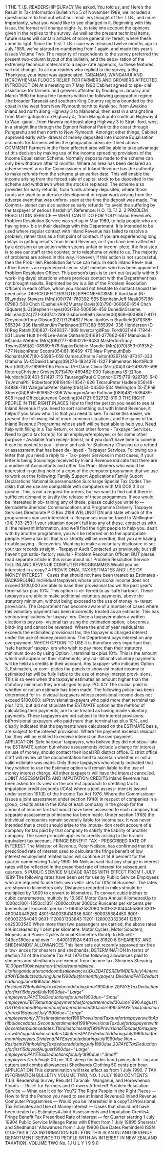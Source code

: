 1 THE T.I.B. READERSHIP SURVEY We asked, You told us, and Here’s the Result In Tax Information Bulletin No 5 of November 1989, we included a questionnaire to find out what our read- ers thought of the T.I.B., and more importantly, what you would like to see changed in it. Beginning with this issue, the format will change slight- ly, to take into account the opinions given in the replies to the survey. As well as the present technical items, future issues will contain articles of more general in- terest, where these come to light. Since the first T.I.B. issue was released twelve months ago in July 1989, we’ve started re-numbering from 1 again, and made this year’s issues Volume Two. The majority of respondents to the survey preferred the present two-column layout of the bulletin, and the sepa- ration of the extremely technical material into a sepa- rate appendix, so these features will not change. To all our readers who replied to the survey, a Big Thankyou; your input was appreciated. TARANAKI, WANGANUI AND HOROWHENUA FLOODS RELIEF FOR FARMERS AND GROWERS AFFECTED INTRODUCTION At a meeting on 7 May 1990 Cabinet agreed to spe- cial assistance for farmers and growers affected by flooding in January and March 1990 for bona fide farmers within the following geographic region: .the broader Taranaki and southern King Country regions bounded by the coast in the west from New Plymouth north to Awakino; .from Awakino inland and north along Highway 3 to Mahoenui, then east in a straight line from Man- gatupoto on Highway 4; .from Mangatupoto south on Highway 4 to Wan- ganui; .from Hawera northeast along Highway 3 to Strat- ford, west in a straight line through the Egmont National Park to the coast through Pungarehu and then north to New Plymouth. Amongst other things, Cabinet approved early with- drawal of money deposited into Income Equalisation accounts for farmers within the geographic areas de- fined above. COMMENT Farmers in the flood affected area will be able to take advantage of this decision by making use of the income spreading provisions of the Income Equalisation Scheme. Normally deposits made to the scheme can only be withdrawn after 12 months. Where an area has been declared an adverse event area the Commissioner of Inland Revenue has the authority to make refunds from the scheme at an earlier date. This will enable the income arising from the forced sale of capital stock to be deposited in the scheme and withdrawn when the stock is replaced. The scheme also provides for early refunds, from funds already deposited, where those funds are used to undertake development or repair work arising from the adverse event that was unfore- seen at the time the deposit was made. The Commis- sioner can also authorise early refunds “to avoid the suffering by the taxpayer of serious hardship”. Reference: H.O. 10.F.1.2. 2 PROBLEM RESOLUTION SERVICE — WHAT CAN IT DO FOR YOU? Inland Revenue’s Problem Resolution Service was set up in May 1989, to help people who are having trou- ble in their dealings with this Department. It is intended to be used where regular contact with Inland Revenue has failed to resolve a problem, rather than as a first point of contact. If you are experiencing long delays in getting results from Inland Revenue, or if you have been affected by a decision or an action which seems unfair or incom- plete, the first step is to see our staff at the counter, or to telephone or write to us. The majority of problems are solved in this way. However, if this action is not successful, then the Prob- lem Resolution Service can help. In each Inland Reve- nue office there is an experienced senior staff member who has been appointed Problem Resolution Officer. This person’s task is to sort out (usually within 5 work- ing days) situations where previous contact with the Department has not brought results. Reprinted below is a list of the Problem Resolution Officers in each office, whom you should not hesitate to contact should the need arise. OFFICEOFFICERSTDTELEPHONEFACSIMILE Auckland (N-R)Lyndsay Stowers (Mrs)(09)774-760392-565 BlenheimJeff Neal(057)86-07980-503 Chch (Cashel)(A-K)Murray Davis(03)796-060666-654 Chch (Square)(L-Z)Stephen Hayes(03)798-500656-459 DunedinGraeme McLean(024)771-340741-289 GisborneKeith Searle(06)868-6039867-8171 GreymouthTony Gibson(027)71294827 HamiltonKevin Bradfield(071)388-555394-336 HamiltonJim Parkinson(071)388-555394-336 Henderson (D-H)Reg Ratahi(09)837-1249837-1889 InvercargillPaul Ford(021)44-71944-831 Lower Hutt (H-R)Lee-Anne Oatham(04)691-277662-687 Manukau (I-M)Linda Webber (Mrs)(09)277-9580279-8483 MastertonTracy Towns(059)82-08989-578 NapierDebbie Moodie (Mrs)(070)353-019352-477 NelsonPeter Scoon(054)81-16469-476 New PlymouthBob Richards(067)80-53985-058 OamaruCharlie Fulton(0297)49-87047-333 Otahuhu (A-C)David Lampp(09)276-1834276-1327 Palmerston NorthRuth Hart(063)75-19969-065 Porirua (A-G)Joe Climo (Mrs)(04)374-249379-598 RotoruaChristine Groves(073)470-469462-000 Takapuna (S-Z)Ron Murdoch(09)461-511497-713 TaurangaPaul O’Connor(075)779-929785-540 Te ArohaPhil Robertson(0819)48-14547-626 TimaruPeter Hadlee(056)48-84886-791 WanganuiPeter Bailey(064)54-04556-534 Wellington (S-Z)Phil Steere(04)859-809852-306 WhangareiAnne Puttnam(089)482-539489-608 Head OfficeLaurence Gooding(04)721-032732-819 3 THE RIGHT PEOPLE IN THE RIGHT PLACES How to find the person you need to see at Inland Revenue If you need to sort something out with Inland Revenue, it helps if you know who it is that you need to see. To make this easier, we present the following list of more common situations, and the name of the Inland Revenue Programme whose staff will be best able to help you. Need help with filling in a Tax Return, or most other forms - Taxpayer Services. Need to get a tax form(s) for an employer/employee, or for some other purpose - Available from recep- tionist, or if you don’t have time to come in, it can be posted to you - phone and ask for Stationery. Chasing up a refund or assessment that has been de- layed - Taxpayer Services. Following up a letter that you need a reply to - Tax- payer Services in most cases; if your letter is being Soundings received by Inland Revenue indicate that there are a number of Accountants and other Tax Prac- titioners who would be interested in getting hold of a copy of the computer programme that we use to work out the following: Family Support Applications Family Suport Declarations National Superannuation Surcharge Special Tax Codes The disks that we use are compatible with computers with MS DOS 3.3 or greater. This is not a request for orders, but we want to find out if there is sufficient demand to justify the release of these progammes. If you would be interested in ob- taining any of these, please could you write to — Bernadette Sheridan Communications and Programme Delivery Taxpayer Services Directorate P O Box 2198 WELLINGTON and state whiuch of the programmes you are interested in. Responses may be faxed to Wellington (04) 733-250 If your situation doesn’t fall into any of these, contact us with all the relevant information, and we’ll find the right people to help you. dealt with by another programme, you will be referred on to the appropriate people. Have a tax bill that is or shortly will be overdue, that you are having trouble paying - Recoveries. Wanting to make a voluntary disclosure to set your tax records straight - Taxpayer Audit Contacted us previously, but still haven’t got satis- factory results - Problem Resolution Officer; BUT please read separate article in this issue about our Problem Resolution Service first. INLAND REVENUE COMPUTER PROGRAMMES Would you be interested in a copy? 4 PROVISIONAL TAX ESTIMATES AND USE OF MONEY INTEREST - Cases that should not have been treated as Estimates - BACKGROUND Individual taxpayers whose provisional income does not exceed $100,000 are able to base their provisional tax wn the past year’s terminal tax plus 10%. This option is re- ferred to as ‘safe harbour’. These taxpayers are able to make additional voluntary payments, above the statutory minimum, without being exposed to the use of money in- terest provisions. The Department has become aware of a number of cases where this voluntary payment has been incorrectly treated as an estimate. This has serious implications for taxpay- ers. Once a taxpayer makes a written election to pay pro- visional tax using the estimation option, it becomes bind- ing and cannot be reversed. Where the end of year residual tax exceeds the estimated provisional tax, the taxpayer is charged interest under the use of money provisions. The Department pays interest on any overpayment. WHICH OPTION TO USE It is therefore very important that ‘safe harbour’ taxpay- ers who wish to pay more than their statutory minimum do so by using Option 1, terminal tax plus 10%. This is the amount which will appear on their statements; any ad- ditional voluntary payments will be held as credits in their account. Any taxpayer who indicates Option 3, Estimation, or com- pletes the panels to show estimated income or estimated tax will be fully liable to the use of money interest provi- sions. This is so even when the taxpayer estimates an amount higher than the statutory minimum they are obliged to pay. POLICY The crucial point is whether or not an estimate has been made. The following policy has been determined for in- dividual taxpayers whose provisional income does not exceed $100,000: a)Provisional taxpayers who paid more than terminal tax plus 10%, but did not stipulate the ESTIMATE option as the method of calculating their payments, are to be treated as having made voluntary payments. These taxpayers are not subject to the interest provisions. b)Provisional taxpayers who paid more than terminal tax plus 10%, and clearly indicated that the payments were calculated on the ESTIMATE basis, are subject to the interest provisions. Where the payment exceeds residual tax, they will be entitled to receive interest on the overpayment. APPLICATION ‘Safe harbour’ taxpayers, who believe they did not stipu- late the ESTIMATE option but whose assessments include a charge for interest on use of money, should contact their local IRD district office. District office staff will review all the documentation held to ascertain whether or not a valid estimate was made. Only those taxpayers who clearly indicated that they wished to use the Estimate option will remain liable to the use of money interest charge. All other taxpayers will have the interest cancelled. JOINT ASSESSMENTS AND IMPUTATION CREDITS Inland Revenue has been asked for its view on the correct approach to crediting tax to imputation credit accounts (ICAs) where a joint assess- ment is issued under section 191(8) of the Income Tax Act 1976. Where the Commissioner issues a joint assessment under section 191(8) in respect of companies in a group, credits arise in the ICAs of each company in the group for the amount of income tax that would have been assessed to each company had separate assessments of income tax been made. Under section 191(8) the individual companies remain severally liable for income tax. It was never intended that a credit should arise to the imputa- tion credit account of a company for tax paid by that company to satisfy the liability of another company. The same principle applies to credits arising to the branch equivalent tax account. FRINGE BENEFIT TAX - PRESCRIBED RATE OF INTEREST The Minister of Revenue, Peter Neilson, has confirmed that the prescribed rate of interest used to calculate the fringe benefit of low interest employment related loans will continue at 14.8 percent for the quarter commencing 1 July 1990. Mr Neilson said that any change in interest rates will be reflected in the prescribed rate of interest for subsequent quarters. 5 PUBLIC SERVICE MILEAGE RATES WITH EFFECT FROM 1 JULY 1989 The following rates have been set for use by Public Service Employees who are required to use their own vehi- cles for Official Business. The rates are shown in kilometres only. Distances recorded in miles should be multiplied by 1.609 to convert to kilometres. To convert cubic inches to cubic centremetres, multiply by 16.387. Motor Cars Annual KilometresUp to 1000cc1001-1350cc1351-2000ccOver 2000cc Runcents per kmcents per kmcents per kmcents per km 1-160052587080 1601-320044495866 3201-480040445260 4801-640038414956 6401-800035384450 8001-960032354046 9601-1120031333843 11201-1280030323641 12801 on29303540 When more than two passengers are carried, the above rates are increased by 1 cent per kilometre. Motor Cycles, Motor Scooters, Mopeds and Power Cycles Annual Kilometres RunUp to 60cc61-349cc350cc and over 1 - 6400101924 6401 on 81620 6 SHEARERS’ AND SHEDHANDS’ ALLOWANCES This item sets out recently approved tax free allow- ances for shearers and shedhands. DETERMINATION In terms of section 73 of the Income Tax Act 1976 the following allowances paid to shearers and shedhands are exempt from income tax. Shearers Shearing $10.00 per 100 sheep shorn (Includes hand piece, clothing and cutters and combs allowances) DUE DATES REMINDER July 14Interest PAYE deducted during June 1990 due for monthly payers. Dividend PAYE deducted during June 1990 due. Non-Resident Withholding Tax deducted during June 1990 due. 20PAYE Tax Deductions for first 15 days of July 1990 due - “Large” employers. PAYE Tax Deductions for June 1990 due - “Small” employers. FBT Return and payment due for quarter ended 30 June 1990. August 1GST Return and Payment due for period ended 30 June 1990. 5PAYE Tax Deductions for last 16 days of July 1990 due - “Large” employers only. 7First Instalment of 1991 Provisional Tax due for taxpayers with April balance dates. Second Instalment of 1991 Provisional Tax due for taxpayers with December balance dates. Third Instalment of 1990 Provisional Tax due for taxpayers with August balance dates. 14Interest PAYE deducted during July 1990 due for monthly payers. Dividend PAYE deducted during July 1990 due. Non-Resident Withholding Tax deducted during July 1990 due. 20PAYE Tax Deductions for first 15 days of August 1990 due - “Large” employers. PAYE Tax Deductions for July 1990 due - “Small” employers. Crutching$5.00 per 100 sheep (Includes hand piece,cloth- ing and cutters and combs allowances) Shedhands Clothing 50 cents per hour. APPLICATION This determination will take effect as from 1 July 1990. 7 TAX INFORMATION BULLETIN VOLUME TWO, NO. 1 JULY 1990 CONTENTS T.I.B. Readership Survey Results1 Taranaki, Wanganui, and Horowhenua Floods — Relief for Farmers and Growers Affected1 Problem Resolution Service — What can it do for You?2 The Right People in the Right Places — How to find the Person you need to see at Inland Revenue3 Inland Revenue Computer Programmes — Would you be interested in a copy?3 Provisional Tax Estimates and Use of Money Interest — Cases that should not have been treated as Estimates4 Joint Assessments and Imputation Credits4 Fringe Benefit Tax Prescribed Rate of Interest — for Quarter starting 1 July 19904 Public Service Mileage Rates with Effect from 1 July 19895 Shearers’ and Shedhands’ Allowances from 1 July 19906 Due Dates Reminder6 ISSN 0114-7161 8 TAX INFORMATION BULLETIN THIS IS AN INLAND REVENUE DEPARTMENT SERVICE TO PEOPLE WITH AN INTEREST IN NEW ZEALAND TAXATION. VOLUME TWO No. 1J U L Y 1 9 9 0